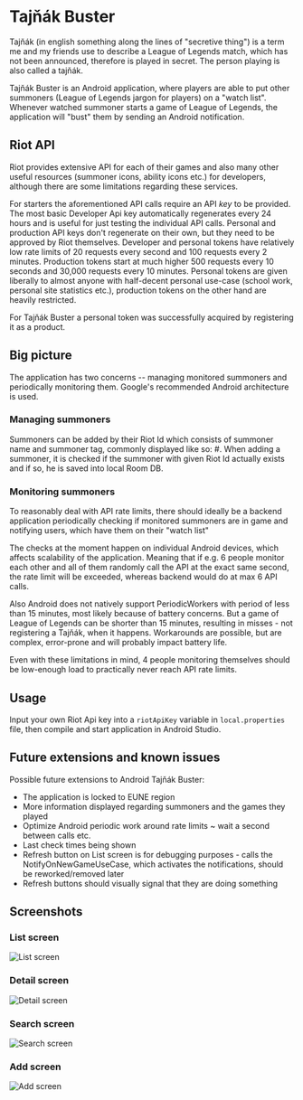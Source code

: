 # Tajňák Buster

Tajňák (in english something along the lines of "secretive thing") is a term me and my friends use
to describe a League of Legends match, which has not been announced, therefore is
played in secret. The person playing is also called a tajňák.

Tajňák Buster is an Android application, where players are able to put other summoners (League of
Legends jargon for players) on a "watch list". Whenever watched summoner starts a game of League of
Legends, the application will "bust" them by sending an Android notification.

## Riot API

Riot provides extensive API for each of their games and also many other useful resources (summoner
icons, ability icons etc.) for developers, although there are some limitations regarding
these services.

For starters the aforementioned API calls require an API *key* to be provided. The most
basic Developer Api key automatically regenerates every 24 hours and is useful for just testing the
individual API calls. Personal and production API keys don't regenerate on their own, but they need
to be approved by Riot themselves. Developer and personal tokens have relatively low rate limits of
20 requests every second and 100 requests every 2 minutes. Production tokens start at much higher
500 requests every 10 seconds and 30,000 requests every 10 minutes. Personal tokens are given
liberally to almost anyone with half-decent personal use-case (school work, personal site statistics
etc.), production tokens on the other hand are heavily restricted.

For Tajňák Buster a personal token was successfully acquired by registering it as a product.

## Big picture

The application has two concerns -- managing monitored summoners and periodically monitoring them.
Google's recommended Android architecture is used.

### Managing summoners

Summoners can be added by their Riot Id which consists of summoner name and summoner tag, commonly
displayed like so: <summonerName>#<summonerTag>. When adding a summoner, it is checked if the
summoner with given Riot Id actually exists and if so, he is saved into local Room DB.

### Monitoring summoners

To reasonably deal with API rate limits, there should ideally be a backend application periodically
checking if monitored summoners are in game and notifying users, which have them on their "watch
list"

The checks at the moment happen on individual Android devices, which affects scalability of the
application. Meaning that if e.g. 6 people monitor each other and all of them randomly call the API
at the exact same second, the rate limit will be exceeded, whereas backend would do at max 6 API
calls.

Also Android does not natively support PeriodicWorkers with period of less than 15 minutes, most
likely because of battery concerns. But a game of League of Legends can be shorter than 15 minutes,
resulting in misses - not registering a Tajňák, when it happens. Workarounds are possible, but are
complex, error-prone and will probably impact battery life.

Even with these limitations in mind, 4 people monitoring themselves should be low-enough load to
practically never reach API rate limits.

## Usage

Input your own Riot Api key into a `riotApiKey` variable in `local.properties` file, then compile
and start application in Android Studio.

## Future extensions and known issues

Possible future extensions to Android Tajňák Buster:

- The application is locked to EUNE region
- More information displayed regarding summoners and the games they played
- Optimize Android periodic work around rate limits ~ wait a second between calls etc.
- Last check times being shown
- Refresh button on List screen is for debugging purposes - calls the NotifyOnNewGameUseCase, which
  activates the notifications, should be reworked/removed later
- Refresh buttons should visually signal that they are doing something

## Screenshots

### List screen

![List screen](screenshots/list.PNG)

### Detail screen

![Detail screen](screenshots/detail.PNG)

### Search screen

![Search screen](screenshots/search.PNG)

### Add screen

![Add screen](screenshots/add.PNG)
